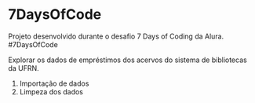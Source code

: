 # 7DaysOfCode

Projeto desenvolvido durante o desafio 7 Days of Coding da Alura.
#7DaysOfCode

Explorar os dados de empréstimos dos acervos do sistema de bibliotecas da UFRN.

1. Importação de dados
2. Limpeza dos dados


